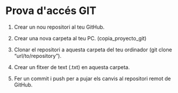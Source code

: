 # Prova d'accés GIT

1. Crear un nou repositori al teu GitHub.

2. Crear una nova carpeta al teu PC. (copia_proyecto_git)

3. Clonar el repositori a aquesta carpeta del teu ordinador (git clone “url/to/repository”).

4. Crear un fitxer de text (.txt) en aquesta carpeta.

5. Fer un commit i push per a pujar els canvis al repositori remot de GitHub. 